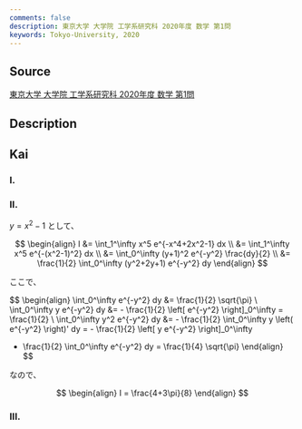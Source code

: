 ```yaml
---
comments: false
description: 東京大学 大学院 工学系研究科 2020年度 数学 第1問
keywords: Tokyo-University, 2020
---
```


## **Source**
[東京大学 大学院 工学系研究科 2020年度 数学 第1問](https://www.t.u-tokyo.ac.jp/soe/admission/general-past)

## **Description**

## **Kai**
### I.

### II.
$y=x^2-1$ として、

$$
\begin{align}
I
&= \int_1^\infty x^5 e^{-x^4+2x^2-1} dx
\\
&= \int_1^\infty x^5 e^{-(x^2-1)^2} dx
\\
&= \int_0^\infty (y+1)^2 e^{-y^2} \frac{dy}{2}
\\
&= \frac{1}{2} \int_0^\infty (y^2+2y+1) e^{-y^2} dy
\end{align}
$$

ここで、

$$
\begin{align}
\int_0^\infty e^{-y^2} dy &= \frac{1}{2} \sqrt{\pi}
\\
\int_0^\infty y e^{-y^2} dy
&= - \frac{1}{2} \left[ e^{-y^2} \right]_0^\infty
= \frac{1}{2}
\\
\int_0^\infty y^2 e^{-y^2} dy
&= - \frac{1}{2} \int_0^\infty y \left( e^{-y^2} \right)' dy
= - \frac{1}{2} \left[ y e^{-y^2} \right]_0^\infty
+ \frac{1}{2} \int_0^\infty e^{-y^2} dy
= \frac{1}{4} \sqrt{\pi}
\end{align}
$$

なので、

$$
\begin{align}
I = \frac{4+3\pi}{8}
\end{align}
$$

### III.